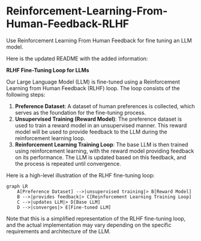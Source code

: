 # Reinforcement-Learning-From-Human-Feedback-RLHF
Use Reinforcement Learning From Human Feedback for fine tuning an LLM model.





Here is the updated README with the added information:

**RLHF Fine-Tuning Loop for LLMs**

Our Large Language Model (LLM) is fine-tuned using a Reinforcement Learning from Human Feedback (RLHF) loop. The loop consists of the following steps:

1. **Preference Dataset**: A dataset of human preferences is collected, which serves as the foundation for the fine-tuning process.
2. **Unsupervised Training (Reward Model)**: The preference dataset is used to train a reward model in an unsupervised manner. This reward model will be used to provide feedback to the LLM during the reinforcement learning loop.
3. **Reinforcement Learning Training Loop**: The base LLM is then trained using reinforcement learning, with the reward model providing feedback on its performance. The LLM is updated based on this feedback, and the process is repeated until convergence.

Here is a high-level illustration of the RLHF fine-tuning loop:
```mermaid
graph LR
    A[Preference Dataset] -->|unsupervised training|> B[Reward Model]
    B -->|provides feedback|> C[Reinforcement Learning Training Loop]
    C -->|updates LLM|> D[Base LLM]
    D -->|converges|> E[Fine-tuned LLM]
```
Note that this is a simplified representation of the RLHF fine-tuning loop, and the actual implementation may vary depending on the specific requirements and architecture of the LLM.